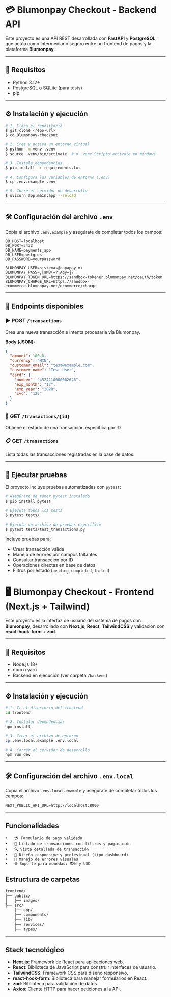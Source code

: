 # 💳 Blumonpay Checkout - Backend API

Este proyecto es una API REST desarrollada con **FastAPI** y **PostgreSQL**, que actúa como intermediario seguro entre un frontend de pagos y la plataforma **Blumonpay**.

---

## 🚀 Requisitos

- Python 3.12+
- PostgreSQL o SQLite (para tests)
- pip

---

## ⚙️ Instalación y ejecución

```bash
# 1. Clona el repositorio
$ git clone <repo-url>
$ cd Blumonpay-checkout

# 2. Crea y activa un entorno virtual
$ python -m venv .venv
$ source .venv/bin/activate  # o .venv\Scripts\activate en Windows

# 3. Instala dependencias
$ pip install -r requirements.txt

# 4. Configura las variables de entorno (.env)
$ cp .env.example .env

# 5. Corre el servidor de desarrollo
$ uvicorn app.main:app --reload
```

---

## 🛠️ Configuración del archivo `.env`

Copia el archivo `.env.example` y asegúrate de completar todos los campos:

```env
DB_HOST=localhost
DB_PORT=5432
DB_NAME=payments_app
DB_USER=postgres
DB_PASSWORD=yourpassword

BLUMONPAY_USER=sistemas@capapay.mx
BLUMONPAY_PASS=;[aMB(=?.Agy=j?
BLUMONPAY_TOKEN_URL=https://sandbox-tokener.blumonpay.net/oauth/token
BLUMONPAY_CHARGE_URL=https://sandbox-ecommerce.blumonpay.net/ecommerce/charge
```

---

## 📡 Endpoints disponibles

### ▶️ POST `/transactions`
Crea una nueva transacción e intenta procesarla vía Blumonpay.

**Body (JSON):**
```json
{
  "amount": 100.0,
  "currency": "MXN",
  "customer_email": "test@example.com",
  "customer_name": "Test User",
  "card": {
    "number": "4524210000002646",
    "exp_month": "12",
    "exp_year": "2028",
    "cvc": "123"
  }
}
```

### 🧾 GET `/transactions/{id}`
Obtiene el estado de una transacción específica por ID.

### 📋 GET `/transactions`
Lista todas las transacciones registradas en la base de datos.

---

## 🧪 Ejecutar pruebas

El proyecto incluye pruebas automatizadas con `pytest`:

```bash
# Asegúrate de tener pytest instalado
$ pip install pytest

# Ejecuta todos los tests
$ pytest tests/

# Ejecuta un archivo de pruebas específico
$ pytest tests/test_transactions.py
```

Incluye pruebas para:
- Crear transacción válida
- Manejo de errores por campos faltantes
- Consultar transacción por ID
- Operaciones directas en base de datos
- Filtros por estado (`pending`, `completed`, `failed`)


# 🖥️ Blumonpay Checkout - Frontend (Next.js + Tailwind)

Este proyecto es la interfaz de usuario del sistema de pagos con **Blumonpay**, desarrollado con **Next.js**, **React**, **TailwindCSS** y validación con **react-hook-form** + **zod**.

---

## 🚀 Requisitos

- Node.js 18+
- npm o yarn
- Backend en ejecución (ver carpeta `/backend`)

---

## ⚙️ Instalación y ejecución

```bash
# 1. Ir al directorio del frontend
cd frontend

# 2. Instalar dependencias
npm install

# 3. Crear el archivo de entorno
cp .env.local.example .env.local

# 4. Correr el servidor de desarrollo
npm run dev
```
---
## 🛠️ Configuración del archivo `.env.local`
Copia el archivo `.env.local.example` y asegúrate de completar todos los campos:

```env
NEXT_PUBLIC_API_URL=http://localhost:8000
```
---
## Funcionalidades
	•	💳 Formulario de pago validado
	•	📝 Listado de transacciones con filtros y paginación
	•	🔍 Vista detallada de transacción
	•	🎨 Diseño responsive y profesional (tipo dashboard)
	•	🧪 Manejo de errores visuales
	•	🌐 Soporte para monedas: MXN y USD

## Estructura de carpetas
```bash
frontend/
├── public/
│   ├── images/
├── src/
    ├── app/
    ├── components/
    ├── lib/
    ├── services/
    ├── types/
```
--- 
## Stack tecnológico
- **Next.js**: Framework de React para aplicaciones web.
- **React**: Biblioteca de JavaScript para construir interfaces de usuario.
- **TailwindCSS**: Framework CSS para diseño responsivo.
- **react-hook-form**: Biblioteca para manejar formularios en React.
- **zod**: Biblioteca para validación de datos.
- **Axios**: Cliente HTTP para hacer peticiones a la API.

